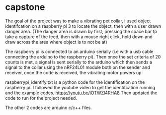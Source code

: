 # capstone
The goal of the project was to make a vibrating pet collar, i used object identifcation on a raspberry pi 3 to locate the object, then with a user drawn danger area.
(The danger area is drawn by first, pressing the space bar tp take a capture of the feed, then with a mouse right click, hold down and draw across the area where object is to not be at)

The raspberry pi is connected to an arduino serially (i.e with a usb cable connecting the arduino to the raspberry pi). Then once the set criteria of 20 counts is met, a signal is sent serially to the arduino which then sends a signal to the collar using the nRF24L01 module both on the sender and receiver, once the code is received, the vibrating motor powers up.


raspberrypi_identify.txt is a python code for the identification on the raspberry pi. I followed the youtube video to get the identifcation running and the example codes. https://youtu.be/iOTWZI4RHA8
Then updated the code to run for the project needed.

The other 2 codes are arduino c/c++ files.

 
